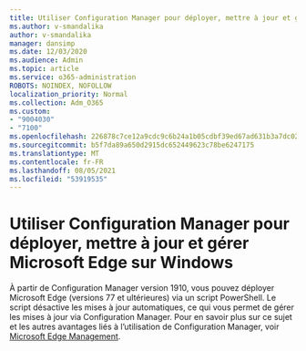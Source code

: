 ```yaml
---
title: Utiliser Configuration Manager pour déployer, mettre à jour et gérer Microsoft Edge sur Windows
ms.author: v-smandalika
author: v-smandalika
manager: dansimp
ms.date: 12/03/2020
ms.audience: Admin
ms.topic: article
ms.service: o365-administration
ROBOTS: NOINDEX, NOFOLLOW
localization_priority: Normal
ms.collection: Adm_O365
ms.custom:
- "9004030"
- "7100"
ms.openlocfilehash: 226878c7ce12a9cdc9c6b24a1b05cdbf39ed67ad631b3a7dc02bbe0d7d6b91a2
ms.sourcegitcommit: b5f7da89a650d2915dc652449623c78be6247175
ms.translationtype: MT
ms.contentlocale: fr-FR
ms.lasthandoff: 08/05/2021
ms.locfileid: "53919535"
---
```

# <a name="use-configuration-manager-to-deploy-update-and-manage-microsoft-edge-on-windows"></a>Utiliser Configuration Manager pour déployer, mettre à jour et gérer Microsoft Edge sur Windows

À partir de Configuration Manager version 1910, vous pouvez déployer Microsoft Edge (versions 77 et ultérieures) via un script PowerShell. Le script désactive les mises à jour automatiques, ce qui vous permet de gérer les mises à jour via Configuration Manager. Pour en savoir plus sur ce sujet et les autres avantages liés à l’utilisation de Configuration Manager, voir [Microsoft Edge Management](https://docs.microsoft.com/mem/configmgr/apps/deploy-use/deploy-edge?).